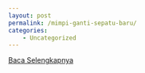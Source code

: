 ```yaml
---
layout: post
permalink: /mimpi-ganti-sepatu-baru/
categories:
    - Uncategorized
---
```


[Baca Selengkapnya](/09)